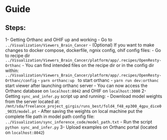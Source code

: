 
# Guide

## Steps:

1- Getting Orthanc and OHIF up and working
    - Go to `../Visualization/Viewers_Brain_Cancer`
    - (Optional) If you want to make changes to docker compose, dockerfile, ngnix config, ohif config files:
      - Go to recipe dir `../Visualization/Viewers_Brain_Cancer/platform/app/.recipes/OpenResty-Orthanc`
      - You can find intended files on the recipe dir or in the config dir within: `../Visualization/Viewers_Brain_Cancer/platform/app/.recipes/OpenResty-Orthanc/config`
    - `yarn orthanc:up ` to start orthanc
    - `yarn run dev:orthanc` start viewer after launching orthanc server
    - You can now access the Orthanc database on `localhost:8042` and OHIF on `localhost:3000`
2- Getting `sync_and_infer.py` script up and running:
    - Download model weights from the server located at: `/mnt/sda/freelance_project_girgis/runs_best/fold4_f48_ep300_4gpu_dice0_9035/model.pt`
    - After saving the weights on local machine put the complete file path in model path config file: `../Visualization/sync_inference_code/model_path.txt`
    - Run the script `python sync_and_infer.py`
3- Upload examples on Orthanc portal (located on `localhost:8042`)